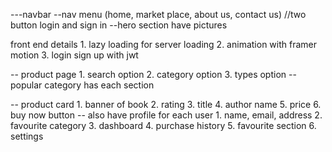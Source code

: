 ---navbar
--nav menu (home, market place, about us, contact us) //two button login and sign in
--hero section have pictures

front end details 1. lazy loading for server loading 2. animation with framer motion 3. login sign up with jwt

-- product page 1. search option 2. category option 3. types option
-- popular category has each section

-- product card 1. banner of book 2. rating 3. title 4. author name 5. price 6. buy now button
-- also have profile for each user 1. name, email, address 2. favourite category 3. dashboard 4. purchase history 5. favourite section 6. settings
